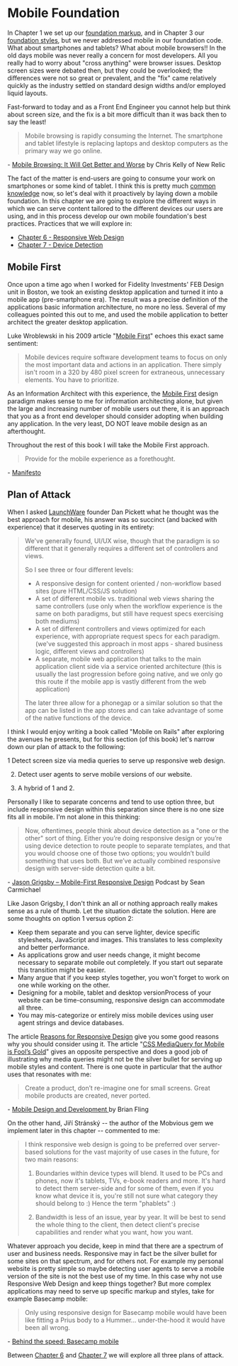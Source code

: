 Mobile Foundation
=================

In Chapter 1 we set up our [foundation markup][Chapter 1], and in Chapter 3 our [foundation styles][Chapter 3], but we never addressed mobile in our foundation code. What about smartphones and tablets? What about mobile browsers!! In the old days mobile was never really a concern for most developers. All you really had to worry about "cross anything" were browser issues. Desktop screen sizes were debated then, but they could be overlooked; the differences were not so great or prevalent, and the "fix" came relatively quickly as the industry settled on standard design widths and/or employed liquid layouts.

Fast-forward to today and as a Front End Engineer you cannot help but think about screen size, and the fix is a bit more difficult than it was back then to say the least!

> Mobile browsing is rapidly consuming the Internet. The smartphone and tablet lifestyle is replacing laptops and desktop computers as the primary way we go online.

\- [Mobile Browsing: It Will Get Better and Worse][Better and Worse] by Chris Kelly of New Relic

The fact of the matter is end-users are going to consume your work on smartphones or some kind of tablet. I think this is pretty much [common knowledge][] now, so let's deal with it proactively by laying down a mobile foundation. In this chapter we are going to explore the different ways in which we can serve content tailored to the different devices our users are using, and in this process develop our own mobile foundation's best practices. Practices that we will explore in:

- [Chapter 6 - Responsive Web Design][Chapter 6]
- [Chapter 7 - Device Detection][Chapter 7]

Mobile First
------------

Once upon a time ago when I worked for Fidelity Investments' FEB Design unit in Boston, we took an existing desktop application and turned it into a mobile app (pre-smartphone era). The result was a precise definition of the applications basic information architecture, no more no less. Several of my colleagues pointed this out to me, and used the mobile application to better architect the greater desktop application.

Luke Wroblewski in his 2009 article "[Mobile First][LukeW]" echoes this exact same sentiment:

> Mobile devices require software development teams to focus on only the most important data and actions in an application. There simply isn't room in a 320 by 480 pixel screen for extraneous, unnecessary elements. You have to prioritize.

As an Information Architect with this experience, the [Mobile First][] design paradigm makes sense to me for information architecting alone, but given the large and increasing number of mobile users out there, it is an approach that you as a front end developer should consider adopting when building any application. In the very least, DO NOT leave mobile design as an afterthought.

Throughout the rest of this book I will take the Mobile First approach.

> Provide for the mobile experience as a forethought.

\- [Manifesto][]

Plan of Attack
--------------

When I asked [LaunchWare][] founder Dan Pickett what he thought was the best approach for mobile, his answer was so succinct (and backed with experience) that it deserves quoting in its entirety:

> We've generally found, UI/UX wise, though that the paradigm is so different that it generally requires a different set of controllers and views.
>
> So I see three or four different levels:
>
> - A responsive design for content oriented / non-workflow based sites (pure HTML/CSS/JS solution)
> - A set of different mobile vs. traditional web views sharing the same controllers (use only when the workflow experience is the same on both paradigms, but still have request specs exercising both mediums)
> - A set of different controllers and views optimized for each experience, with appropriate request specs for each paradigm. (we've suggested this approach in most apps - shared business logic, different views and controllers)
> - A separate, mobile web application that talks to the main application client side via a service oriented architecture (this is usually the last progression before going native, and we only go this route if the mobile app is vastly different from the web application)
>
> The later three allow for a phonegap or a similar solution so that the app can be listed in the app stores and can take advantage of some of the native functions of the device.

I think I would enjoy writing a book called "Mobile on Rails" after exploring the avenues he presents, but for this section (of this book) let's narrow down our plan of attack to the following:

1  Detect screen size via media queries to serve up responsive web design.

2.  Detect user agents to serve mobile versions of our website.

3.  A hybrid of 1 and 2.

Personally I like to separate concerns and tend to use option three, but include responsive design within this separation since there is no one size fits all in mobile. I'm not alone in this thinking:

> Now, oftentimes, people think about device detection as a "one or the other" sort of thing. Either you’re doing responsive design or you’re using device detection to route people to separate templates, and that you would choose one of those two options; you wouldn’t build something that uses both. But we’ve actually combined responsive design with server-side detection quite a bit.

\- [Jason Grigsby – Mobile-First Responsive Design][Jason Grigsby] Podcast by Sean Carmichael

Like Jason Grigsby, I don't think an all or nothing approach really makes sense as a rule of thumb. Let the situation dictate the solution. Here are some thoughts on option 1 versus option 2:

- Keep them separate and you can serve lighter, device specific stylesheets, JavaScript and images. This translates to less complexity and better performance.
- As applications grow and user needs change, it might become necessary to separate mobile out completely. If you start out separate this transition might be easier.
- Many argue that if you keep styles together, you won't forget to work on one while working on the other.
- Designing for a mobile, tablet and desktop versionProcess of your website can be time-consuming, responsive design can accommodate all three.
- You may mis-categorize or entirely miss mobile devices using user agent strings and device databases.

The article [Reasons for Responsive Design][Responsive Reasons] give you some good reasons why you should consider using it. The article "[CSS MediaQuery for Mobile is Fool’s Gold][Fools Gold]" gives an opposite perspective and does a good job of illustrating why media queries might not be the silver bullet for serving up mobile styles and content. There is one quote in particular that the author uses that resonates with me:

> Create a product, don’t re-imagine one for small screens. Great mobile products are created, never ported.

\- [Mobile Design and Development ][Brian Fling] by Brian Fling

On the other hand, Jiří Stránský -- the author of the Mobvious gem we implement later in this chapter -- commented to me:

> I think responsive web design is going to be preferred over server-based solutions for the vast majority of use cases in the future, for two main reasons:
>
> 1. Boundaries within device types will blend. It used to be PCs and phones, now it's tablets, TVs, e-book readers and more. It's hard to detect them server-side and for some of them, even if you know what device it is, you're still not sure what category they should belong to :) Hence the term "phablets" :)
>
> 2. Bandwidth is less of an issue, year by year. It will be best to send the whole thing to the client, then detect client's precise capabilities and render what you want, how you want.

Whatever approach you decide, keep in mind that there are a spectrum of user and business needs. Responsive may in fact be the silver bullet for some sites on that spectrum, and for others not. For example my personal website is pretty simple so maybe detecting user agents to serve a mobile version of the site is not the best use of my time. In this case why not use Responsive Web Design and keep things together? But more complex applications may need to serve up specific markup and styles, take for example Basecamp mobile:

> Only using responsive design for Basecamp mobile would have been like fitting a Prius body to a Hummer... under-the-hood it would have been all wrong.

\- [Behind the speed: Basecamp mobile][Basecamp Mobile]

Between [Chapter 6][] and [Chapter 7][] we will explore all three plans of attack.

[Manifesto]:            https://github.com/maxxiimo/the-front-end-manifesto/blob/master/the-manifesto.md
[Chapter 1]:            https://github.com/maxxiimo/the-front-end-manifesto/blob/master/chp1-foundation-markup.md
[Chapter 3]:            https://github.com/maxxiimo/the-front-end-manifesto/blob/master/chp3-foundation-styles.md
[Chapter 6]:            https://github.com/maxxiimo/the-front-end-manifesto/blob/master/chp6-responsive-web-design.md
[Chapter 7]:            https://github.com/maxxiimo/the-front-end-manifesto/blob/master/chp7-device-detection.md

[Better and Worse]:     http://insights.wired.com/profiles/blogs/mobile-browsing-will-get-both-better-and-worse#axzz2IFWc81o0
[common knowledge]:     http://www.themobileplaybook.com/en-us/#/introduction

[LukeW]:                http://www.lukew.com/ff/entry.asp?933
[Mobile First]:         http://www.abookapart.com/products/mobile-first

[LaunchWare]:           http://launchware.com/
[Jason Grigsby]:        http://www.uie.com/brainsparks/2012/10/12/jason-grigsby-mobile-first-responsive-design/
[Responsive Reasons]:   http://www.mixd.co.uk/blog/technical/reasons-for-responsive-design/
[Fools Gold]:           http://blog.cloudfour.com/css-media-query-for-mobile-is-fools-gold/
[Brian Fling]:          http://shop.oreilly.com/product/9780596155452.do
[Basecamp Mobile]:      http://37signals.com/svn/posts/3269-behind-the-speed-basecamp-mobile
